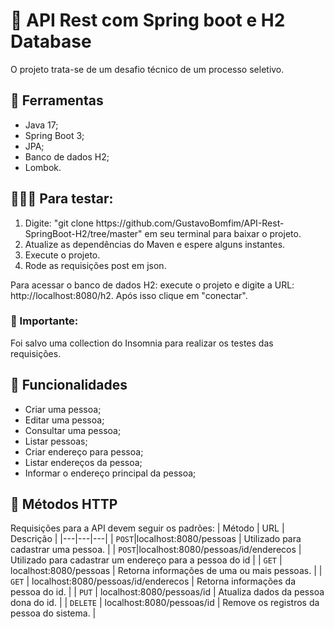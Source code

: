 # 🤖 API Rest com Spring boot e H2 Database

<p> O projeto trata-se de um desafio técnico de um processo seletivo. 


## 🔧 Ferramentas
<ul>
  <li> Java 17;</li>
  <li> Spring Boot 3;</li>
  <li> JPA;</li>
  <li> Banco de dados H2;</li>
  <li> Lombok.</li>
</ul>

## 🙋🏻‍♂️ Para testar:

<ol>
  <li> Digite: "git clone https://github.com/GustavoBomfim/API-Rest-SpringBoot-H2/tree/master" em seu terminal para baixar o projeto.</li>
  <li> Atualize as dependências do Maven e espere alguns instantes. </li>
  <li> Execute o projeto. </li>
  <li> Rode as requisições post em json. </li>
</ol>

<p> Para acessar o banco de dados H2: execute o projeto e digite a URL: http://localhost:8080/h2. Após isso clique em "conectar".

### 📌 Importante:
<p> Foi salvo uma collection do Insomnia para realizar os testes das requisições. 


## 🏁 Funcionalidades 
<ul>
  <li> Criar uma pessoa;</li>
  <li> Editar uma pessoa;</li>
  <li> Consultar uma pessoa;</li>
  <li> Listar pessoas;</li>
  <li> Criar endereço para pessoa;</li>
  <li> Listar endereços da pessoa;</li>
  <li> Informar o endereço principal da pessoa;</li>
</ul>


## 📃 Métodos HTTP
Requisições para a API devem seguir os padrões:
| Método | URL | Descrição |
|---|---|---| 
| `POST`|localhost:8080/pessoas | Utilizado para cadastrar uma pessoa. |
| `POST`|localhost:8080/pessoas/id/enderecos | Utilizado para cadastrar um endereço para a pessoa do id |
| `GET` | localhost:8080/pessoas | Retorna informações de uma ou mais pessoas. |
| `GET` | localhost:8080/pessoas/id/enderecos | Retorna informações da pessoa do id. |
| `PUT` | localhost:8080/pessoas/id | Atualiza dados da pessoa dona do id. |
| `DELETE` | localhost:8080/pessoas/id | Remove os registros da pessoa do sistema. |



